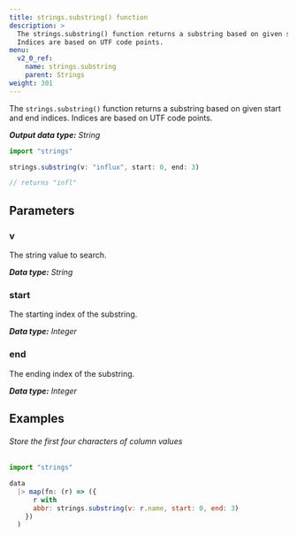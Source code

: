```yaml
---
title: strings.substring() function
description: >
  The strings.substring() function returns a substring based on given start and end indices.
  Indices are based on UTF code points.
menu:
  v2_0_ref:
    name: strings.substring
    parent: Strings
weight: 301
---
```


The `strings.substring()` function returns a substring based on given start and end indices.
Indices are based on UTF code points.

_**Output data type:** String_

```js
import "strings"

strings.substring(v: "influx", start: 0, end: 3)

// returns "infl"
```

## Parameters

### v
The string value to search.

_**Data type:** String_

### start
The starting index of the substring.

_**Data type:** Integer_

### end
The ending index of the substring.

_**Data type:** Integer_

## Examples

###### Store the first four characters of column values
```js
import "strings"

data
  |> map(fn: (r) => ({
      r with
      abbr: strings.substring(v: r.name, start: 0, end: 3)
    })
  )
```
